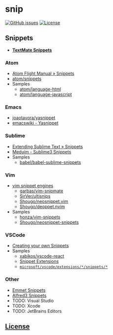# snip
[![GitHub issues](https://img.shields.io/github/issues/tcd/snip.svg)](https://github.com/tcd/snip/issues)
[![License](https://img.shields.io/github/license/tcd/snip.svg)](https://github.com/tcd/snip/blob/master/LICENSE)

## Snippets
- [**TextMate Snippets**](http://manual.macromates.com/en/snippets)

### Atom
- [Atom Flight Manual » Snippets](https://flight-manual.atom.io/using-atom/sections/snippets/)
- [atom/snippets](https://github.com/atom/snippets)
- Samples
  - [atom/language-html](https://github.com/atom/language-html/blob/master/snippets/language-html.cson)
  - [atom/language-javascript](https://github.com/atom/language-javascript/blob/master/snippets/language-javascript.cson)

### Emacs
- [joaotavora/yasnippet](https://github.com/joaotavora/yasnippet)
- [emacswiki - Yasnippet](https://www.emacswiki.org/emacs/Yasnippet)

### Sublime
- [Extending Sublime Text » Snippets](http://docs.sublimetext.info/en/latest/extensibility/snippets.html)
- [Meduim - Sublime3 Snippets](https://medium.freecodecamp.org/a-guide-to-preserving-your-wrists-with-sublime-text-snippets-7541662a53f2)
- Samples
  - [babel/babel-sublime-snippets](https://github.com/babel/babel-sublime-snippets)

### Vim
- [vim snippet engines](http://vim-wiki.mawercer.de/wiki/topic/text-snippets-skeletons-templates.html)
  - [garbas/vim-snipmate](https://github.com/garbas/vim-snipmate)
  - [SirVer/ultisnips](https://github.com/SirVer/ultisnips)
  - [Shougo/neosnippet.vim](https://github.com/Shougo/neosnippet.vim)
  - [Shougo/deoppet.nvim](https://github.com/Shougo/deoppet.nvim)
- Samples
  - [honza/vim-snippets](https://github.com/honza/vim-snippets)
  - [Shougo/neosnippet-snippets](https://github.com/Shougo/neosnippet-snippets)

### VSCode
- [Creating your own Snippets](https://code.visualstudio.com/docs/editor/userdefinedsnippets)
- Samples
  - [xabikos/vscode-react](https://github.com/xabikos/vscode-react)
  - [Snippet Extensions](https://marketplace.visualstudio.com/search?target=VSCode&category=Snippets&sortBy=Downloads)
  - [`microsoft/vscode/extensions/*/snippets/*`](https://github.com/microsoft/vscode/tree/master/extensions)

### Other
- [Emmet Snippets](https://docs.emmet.io/customization/snippets/)
- [Alfred3 Snippets](https://www.alfredapp.com/help/features/snippets/)
- TODO: Visual Studio
- TODO: Xcode
- TODO: JetBrains Editors

## [License](https://github.com/tcd/snip/blob/master/LICENSE)

